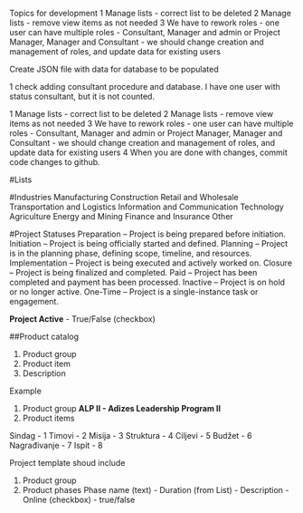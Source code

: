 Topics for development
1 Manage lists - correct list to be deleted
2 Manage lists - remove view items as not needed
3 We have to rework roles - one user can have multiple roles - Consultant, Manager and admin or Project Manager, Manager and Consultant - we should change creation and management of roles, and update data for existing users


Create JSON file with data for database to be populated

1 check adding consultant procedure and database. I have one user with status consultant, but it is not counted.

 
1 Manage lists - correct list to be deleted
2 Manage lists - remove view items as not needed
3 We have to rework roles - one user can have multiple roles - Consultant, Manager and admin or Project Manager, Manager and Consultant - we should change creation and management of roles, and update data for existing users
4 When you are done with changes, commit code changes to github.



#Lists

#Industries
Manufacturing
Construction
Retail and Wholesale 
Transportation and Logistics
Information and Communication Technology
Agriculture
Energy and Mining
Finance and Insurance
Other

#Project Statuses
Preparation – Project is being prepared before initiation.
Initiation – Project is being officially started and defined.
Planning – Project is in the planning phase, defining scope, timeline, and resources.
Implementation – Project is being executed and actively worked on.
Closure – Project is being finalized and completed.
Paid – Project has been completed and payment has been processed.
Inactive – Project is on hold or no longer active.
One-Time – Project is a single-instance task or engagement.

**Project Active** - True/False (checkbox)


##Product catalog
1. Product group
2. Product item
3. Description


Example
1. Product group **ALP II - Adizes Leadership Program II**
2. Product items

Sindag	- 1
Timovi	- 2
Misija	 - 3
Struktura	- 4
Ciljevi - 5
Budžet	- 6
Nagrađivanje	 - 7
Ispit	- 8


Project template shoud include

1. Product group
2. Product phases
Phase name (text) - Duration (from List) - Description - Online (checkbox) - true/false
